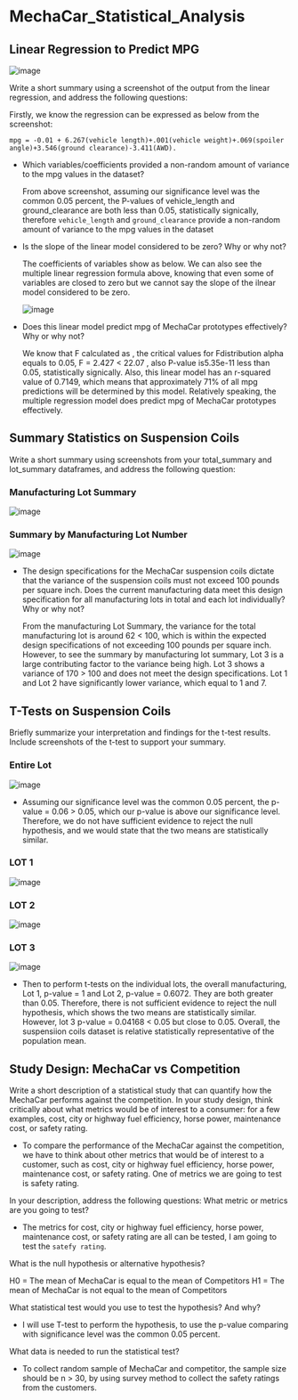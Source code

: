 # MechaCar_Statistical_Analysis

## Linear Regression to Predict MPG

![image](https://user-images.githubusercontent.com/103073631/180669169-79580e31-89dd-4357-babf-7cfb779060da.png)

Write a short summary using a screenshot of the output from the linear regression, and address the following questions:

Firstly, we know the regression can be expressed as below from the screenshot:

`mpg = -0.01 + 6.267(vehicle length)+.001(vehicle weight)+.069(spoiler angle)+3.546(ground clearance)-3.411(AWD).`

- Which variables/coefficients provided a non-random amount of variance to the mpg values in the dataset?

    From above screenshot, assuming our significance level was the common 0.05 percent, the P-values of vehicle_length and ground_clearance are both less than 0.05, statistically signically, therefore `vehicle_length` and `ground_clearance` provide a non-random amount of variance to the mpg values in the dataset

- Is the slope of the linear model considered to be zero? Why or why not?

    The coefficients of variables show as below. We can also see the multiple linear regression formula above, knowing that even some of variables are closed to zero but we cannot say the slope of the ilnear model considered to be zero.

    ![image](https://user-images.githubusercontent.com/103073631/180669532-5ccc1dac-def1-499a-9635-d0b7b722e55e.png)

- Does this linear model predict mpg of MechaCar prototypes effectively? Why or why not?

    We know that F calculated as , the critical values for Fdistribution alpha equals to 0.05, F = 2.427 < 22.07 , also P-value is5.35e-11 less than 0.05, statistically signically. Also, this linear model has an r-squared value of 0.7149, which means that approximately 71% of all mpg predictions will be determined by this model. Relatively speaking, the multiple regression model does predict mpg of MechaCar prototypes effectively.

## Summary Statistics on Suspension Coils
Write a short summary using screenshots from your total_summary and lot_summary dataframes, and address the following question:

### Manufacturing Lot Summary

![image](https://user-images.githubusercontent.com/103073631/180670293-12847d5f-6e71-42fd-b58f-09faed051c04.png)

### Summary by Manufacturing Lot Number
![image](https://user-images.githubusercontent.com/103073631/180670307-a840c2db-ba48-495d-a929-c45ac36f58fd.png)



- The design specifications for the MechaCar suspension coils dictate that the variance of the suspension coils must not exceed 100 pounds per square inch. Does the current manufacturing data meet this design specification for all manufacturing lots in total and each lot individually? Why or why not?
    
    From the manufacturing Lot Summary, the variance for the total manufacturing lot is around 62 < 100, which is within the expected design specifications of not exceeding 100 pounds per square inch. However, to see the summary by manufacturing lot summary, Lot 3 is a large contributing factor to the variance being high. Lot 3 shows a variance of 170 > 100 and does not meet the design specifications. Lot 1 and Lot 2 have significantly lower variance, which equal to 1 and 7.


## T-Tests on Suspension Coils

Briefly summarize your interpretation and findings for the t-test results. Include screenshots of the t-test to support your summary.
### Entire Lot

![image](https://user-images.githubusercontent.com/103073631/180671312-ef448ba8-9037-41a8-9e47-37f82d76a488.png)

- Assuming our significance level was the common 0.05 percent, the p-value = 0.06 > 0.05, which our p-value is above our significance level. Therefore, we do not have sufficient evidence to reject the null hypothesis, and we would state that the two means are statistically similar.

### LOT 1

![image](https://user-images.githubusercontent.com/103073631/180671326-02ab6298-d95e-4e7d-a024-d4e78c43084b.png)

### LOT 2

![image](https://user-images.githubusercontent.com/103073631/180671339-fc1fccf5-f4b8-4cb2-9ca0-729ac40a8db2.png)

### LOT 3

![image](https://user-images.githubusercontent.com/103073631/180671357-442a93ed-3158-4571-83a4-8b2f3e798aa1.png)


- Then to perform t-tests on the individual lots, the overall manufacturing, Lot 1, p-value = 1 and Lot 2, p-value = 0.6072. They are both greater than 0.05. Therefore, there is not sufficient evidence to reject the null hypothesis, which shows the two means are statistically similar. However, lot 3 p-value = 0.04168 < 0.05 but close to 0.05. Overall, the suspensiion coils dataset is relative statistically representative of the population mean.


## Study Design: MechaCar vs Competition
Write a short description of a statistical study that can quantify how the MechaCar performs against the competition. In your study design, think critically about what metrics would be of interest to a consumer: for a few examples, cost, city or highway fuel efficiency, horse power, maintenance cost, or safety rating.

- To compare the performance of the MechaCar against the competition, we have to think about other metrics that would be of interest to a customer, such as cost, city or highway fuel efficiency, horse power, maintenance cost, or safety rating. One of metrics we are going to test is safety rating.

In your description, address the following questions:
What metric or metrics are you going to test?

- The metrics for cost, city or highway fuel efficiency, horse power, maintenance cost, or safety rating are all can be tested, I am going to test the `satefy rating`.

What is the null hypothesis or alternative hypothesis?

H0 = The mean of MechaCar is equal to the mean of Competitors
H1 = The mean of MechaCar is not equal to the mean of Competitors

What statistical test would you use to test the hypothesis? And why?

- I will use T-test to perform the hypothesis, to use the p-value comparing with significance level was the common 0.05 percent.

What data is needed to run the statistical test?

- To collect random sample of MechaCar and competitor, the sample size should be n > 30, by using survey method to collect the safety ratings from the customers.

